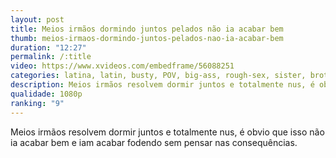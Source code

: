 ```yaml
---
layout: post
title: Meios irmãos dormindo juntos pelados não ia acabar bem
thumb: meios-irmaos-dormindo-juntos-pelados-nao-ia-acabar-bem
duration: "12:27"
permalink: /:title
video: https://www.xvideos.com/embedframe/56088251
categories: latina, latin, busty, POV, big-ass, rough-sex, sister, brother, big-tits, taboo, huge-boobs, big-dick, big-boobs, huge-cock, pov-sex, busty-latina, serena-santos
description: Meios irmãos resolvem dormir juntos e totalmente nus, é obvio que isso não ia acabar bem e iam acabar fodendo sem pensar nas consequências.
qualidade: 1080p
ranking: "9"
---
```

Meios irmãos resolvem dormir juntos e totalmente nus, é obvio que isso não ia acabar bem e iam acabar fodendo sem pensar nas consequências.